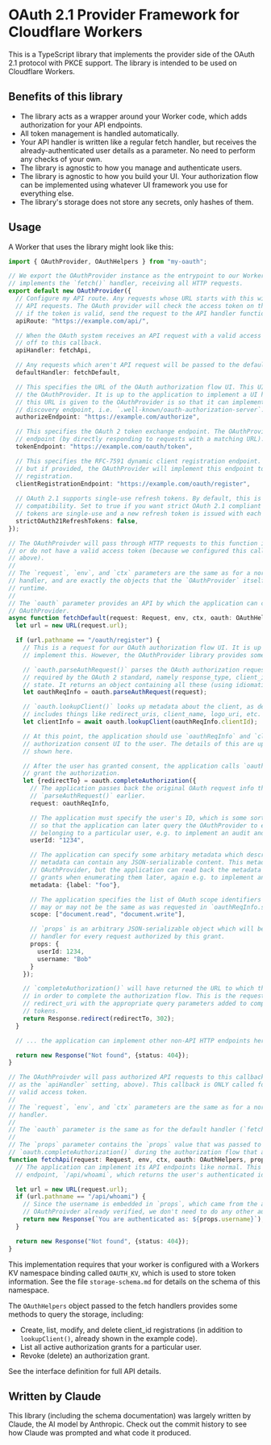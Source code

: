 # OAuth 2.1 Provider Framework for Cloudflare Workers

This is a TypeScript library that implements the provider side of the OAuth 2.1 protocol with PKCE support. The library is intended to be used on Cloudflare Workers.

## Benefits of this library

* The library acts as a wrapper around your Worker code, which adds authorization for your API endpoints.
* All token management is handled automatically.
* Your API handler is written like a regular fetch handler, but receives the already-authenticated user details as a parameter. No need to perform any checks of your own.
* The library is agnostic to how you manage and authenticate users.
* The library is agnostic to how you build your UI. Your authorization flow can be implemented using whatever UI framework you use for everything else.
* The library's storage does not store any secrets, only hashes of them.

## Usage

A Worker that uses the library might look like this:

```ts
import { OAuthProvider, OAuthHelpers } from "my-oauth";

// We export the OAuthProvider instance as the entrypoint to our Worker. This means it
// implements the `fetch()` handler, receiving all HTTP requests.
export default new OAuthProvider({
  // Configure my API route. Any requests whose URL starts with this will be considered to be
  // API requests. The OAuth provider will check the access token on these requests, and then,
  // if the token is valid, send the request to the API handler function.
  apiRoute: "https://example.com/api/",

  // When the OAuth system receives an API request with a valid access token, it passes the request
  // off to this callback.
  apiHandler: fetchApi,

  // Any requests which aren't API request will be passed to the default handler instead.
  defaultHandler: fetchDefault,

  // This specifies the URL of the OAuth authorization flow UI. This UI is NOT implemented by
  // the OAuthProvider. It is up to the application to implement a UI here. The only reason why
  // this URL is given to the OAuthProvider is so that it can implement the RFC-8414 metadata
  // discovery endpoint, i.e. `.well-known/oauth-authorization-server`.
  authorizeEndpoint: "https://example.com/authorize",

  // This specifies the OAuth 2 token exchange endpoint. The OAuthProvider will implement this
  // endpoint (by directly responding to requests with a matching URL).
  tokenEndpoint: "https://example.com/oauth/token",

  // This specifies the RFC-7591 dynamic client registration endpoint. This setting is optional,
  // but if provided, the OAuthProvider will implement this endpoint to allow dynamic client
  // registration.
  clientRegistrationEndpoint: "https://example.com/oauth/register",
  
  // OAuth 2.1 supports single-use refresh tokens. By default, this is disabled for backwards
  // compatibility. Set to true if you want strict OAuth 2.1 compliant behavior where refresh
  // tokens are single-use and a new refresh token is issued with each refresh.
  strictOAuth21RefreshTokens: false,
});

// The OAuthProivder will pass through HTTP requests to this function if they aren't API requests
// or do not have a valid access token (because we configured this callback as `defaultHandler`,
// above).
//
// The `request`, `env`, and `ctx` parameters are the same as for a normal Cloudflare Workers fetch
// handler, and are exactly the objects that the `OAuthProvider` itself received from the Workers
// runtime.
//
// The `oauth` parameter provides an API by which the application can call back to the
// OAuthProvider.
async function fetchDefault(request: Request, env, ctx, oauth: OAuthHelpers) {
  let url = new URL(request.url);

  if (url.pathname == "/oauth/register") {
    // This is a request for our OAuth authorization flow UI. It is up to the application to
    // implement this. However, the OAuthProvider library provides some helpers to assist.

    // `oauth.parseAuthRequest()` parses the OAuth authorization request to extract the parameters
    // required by the OAuth 2 standard, namely response_type, client_id, redirect_uri, scope, and
    // state. It returns an object containing all these (using idiomatic camelCase naming).
    let oauthReqInfo = oauth.parseAuthRequest(request);

    // `oauth.lookupClient()` looks up metadata about the client, as definetd by RFC-7591. This
    // includes things like redirect_uris, client_name, logo_uri, etc.
    let clientInfo = await oauth.lookupClient(oauthReqInfo.clientId);

    // At this point, the application should use `oauthReqInfo` and `clientInfo` to render an
    // authorization consent UI to the user. The details of this are up to the app so are not
    // shown here.

    // After the user has granted consent, the application calls `oauth.completeAuthorization()` to
    // grant the authorization.
    let {redirectTo} = oauth.completeAuthorization({
      // The application passes back the original OAuth request info that was returned by
      // `parseAuthRequest()` earlier.
      request: oauthReqInfo,

      // The application must specify the user's ID, which is some sort of string. This is needed
      // so that the application can later query the OAuthProvider to enumerate all grants
      // belonging to a particular user, e.g. to implement an audit and revocation UI.
      userId: "1234",

      // The application can specify some arbitary metadata which describes this grant. The
      // metadata can contain any JSON-serializable content. This metadata is not used by the
      // OAuthProvider, but the application can read back the metadata attached to specific
      // grants when enumerating them later, again e.g. to implement an udit and revocation UI.
      metadata: {label: "foo"},

      // The application specifies the list of OAuth scope identifiers that were granted. This
      // may or may not be the same as was requested in `oauthReqInfo.scope`.
      scope: ["document.read", "document.write"],

      // `props` is an arbitrary JSON-serializable object which will be passed back to the API
      // handler for every request authorized by this grant.
      props: {
        userId: 1234,
        username: "Bob"
      }
    });

    // `completeAuthorization()` will have returned the URL to which the user should be redirected
    // in order to complete the authorization flow. This is the requesting client's OAuth
    // redirect_uri with the appropriate query parameters added to complete the flow and obtain
    // tokens.
    return Response.redirect(redirectTo, 302);
  }

  // ... the application can implement other non-API HTTP endpoints here ...

  return new Response("Not found", {status: 404});
}

// The OAuthProivder will pass authorized API requests to this callback (because we provided it
// as the `apiHandler` setting, above). This callback is ONLY called for API requests that had a
// valid access token.
//
// The `request`, `env`, and `ctx` parameters are the same as for a normal Cloudflare Workers fetch
// handler.
//
// The `oauth` parameter is the same as for the default handler (`fetchDefault`, above).
//
// The `props` parameter contains the `props` value that was passed to
// `oauth.completeAuthorization()` during the authorization flow that authorized this client.
function fetchApi(request: Request, env, ctx, oauth: OAuthHelpers, props) {
  // The application can implement its API endpoints like normal. This app implements a single
  // endpoint, `/api/whoami`, which returns the user's authenticated identity.

  let url = new URL(request.url);
  if (url.pathname == "/api/whoami") {
    // Since the username is embedded in `props`, which came from the access token that the
    // OAuthProivder already verified, we don't need to do any other authentication steps.
    return new Response(`You are authenticated as: ${props.username}`);
  }

  return new Response("Not found", {status: 404});
}
```

This implementation requires that your worker is configured with a Workers KV namespace binding called `OAUTH_KV`, which is used to store token information. See the file `storage-schema.md` for details on the schema of this namespace.

The `OAuthHelpers` object passed to the fetch handlers provides some methods to query the storage, including:

* Create, list, modify, and delete client_id registrations (in addition to `lookupClient()`, already shown in the example code).
* List all active authorization grants for a particular user.
* Revoke (delete) an authorization grant.

See the interface definition for full API details.

## Written by Claude

This library (including the schema documentation) was largely written by Claude, the AI model by Anthropic. Check out the commit history to see how Claude was prompted and what code it produced.
